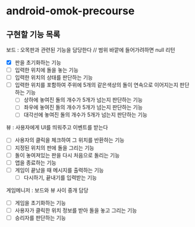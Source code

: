 # android-omok-precourse
## 구현할 기능 목록
보드 : 오목판과 관련된 기능을 담당한다 // 범위 바깥에 들어가려하면 null 리턴

- [X]  판을 초기화하는 기능
- [ ]  입력한 위치에 돌을 놓는 기능
- [ ]  입력한 위치의 상태를 판단하는 기능
- [ ]  입력한 위치를 포함하여 주위에 5개의 같은색상의 돌이 연속으로 이어지는지 판단하는 기능
    - [ ]  상하에 놓여진 돌의 개수가 5개가 넘는지 판단하는 기능
    - [ ]  좌우에 놓여진 돌의 개수가 5개가 넘는지 판단하는 기능
    - [ ]  대각선에 놓여진 돌의 개수가 5개가 넘는지 판단하는 기능

뷰 : 사용자에게 UI를 띄워주고 이벤트를 받는다

- [ ]  사용자의 클릭을 체크하여 그 위치를 반환하는 기능
- [ ]  지정된 위치의 판에 돌을 그리는 기능
- [ ]  돌이 놓여져있는 판을 다시 처음으로 돌리는 기능
- [ ]  앱을 종료하는 기능
- [ ]  게임이 끝났을 때 메시지를 출력하는 기능
    - [ ]  다시하기, 끝내기를 입력받는 기능

게임메니저 : 보드와 뷰 사이 중개 담당

- [ ]  게임을 초기화하는 기능
- [ ]  사용자가 클릭한 위치 정보를 받아 돌을 놓고 그리는 기능
- [ ]  승리자를 판단하는 기능
